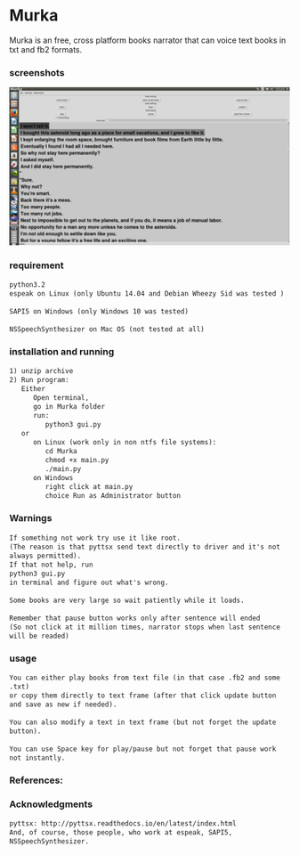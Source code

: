 # Murka
Murka is an free, cross platform books narrator that can voice text books in txt and fb2 formats.

### screenshots

 ![alt tag](https://raw.githubusercontent.com/valdecar/Murka/master/screen_overview.png)

### requirement
```
python3.2
espeak on Linux (only Ubuntu 14.04 and Debian Wheezy Sid was tested )

SAPI5 on Windows (only Windows 10 was tested)

NSSpeechSynthesizer on Mac OS (not tested at all)
```
### installation and running
```
1) unzip archive 
2) Run program:
   Either
      Open terminal,
      go in Murka folder
      run:
         python3 gui.py
   or 
      on Linux (work only in non ntfs file systems):
         cd Murka
         chmod +x main.py 
         ./main.py
      on Windows 
         right click at main.py 
         choice Run as Administrator button
 ```
### Warnings
```
If something not work try use it like root.
(The reason is that pyttsx send text directly to driver and it's not always permitted). 
If that not help, run 
python3 gui.py 
in terminal and figure out what's wrong.

Some books are very large so wait patiently while it loads.

Remember that pause button works only after sentence will ended
(So not click at it million times, narrator stops when last sentence
will be readed)  
```
### usage
```
You can either play books from text file (in that case .fb2 and some .txt) 
or copy them directly to text frame (after that click update button 
and save as new if needed). 

You can also modify a text in text frame (but not forget the update button).

You can use Space key for play/pause but not forget that pause work not instantly. 
```



### References:
### Acknowledgments
```
pyttsx: http://pyttsx.readthedocs.io/en/latest/index.html
And, of course, those people, who work at espeak, SAPI5, NSSpeechSynthesizer.
```
